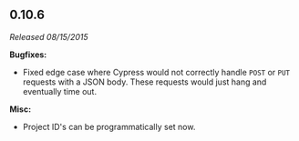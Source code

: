 ## 0.10.6

_Released 08/15/2015_

**Bugfixes:**

- Fixed edge case where Cypress would not correctly handle `POST` or `PUT` requests with a JSON body. These requests would just hang and eventually time out.

**Misc:**

- Project ID's can be programmatically set now.
